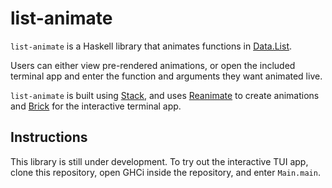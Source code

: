 # list-animate

`list-animate` is a Haskell library that animates functions in [Data.List](https://hackage.haskell.org/package/base/docs/Data-List.html).

Users can either view pre-rendered animations, or open the included terminal app and enter the function and arguments they want animated live.

`list-animate` is built using [Stack](https://docs.haskellstack.org/en/stable/README/), and uses [Reanimate](https://reanimate.github.io/) to create animations and [Brick](https://github.com/jtdaugherty/brick) for the interactive terminal app.

## Instructions

This library is still under development. To try out the interactive TUI app, clone this repository, open GHCi inside the repository, and enter `Main.main`.
